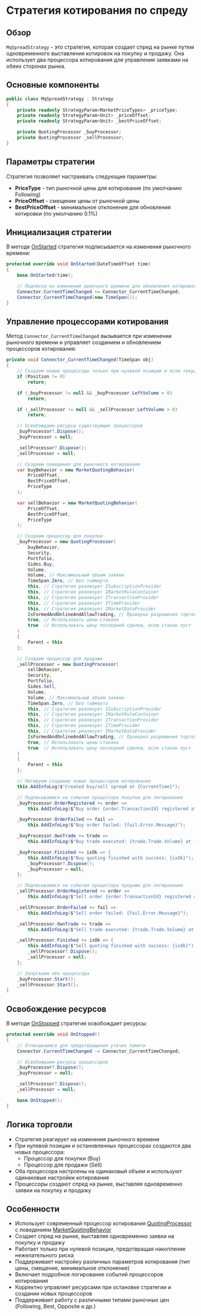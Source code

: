 # Стратегия котирования по спреду

## Обзор

`MqSpreadStrategy` - это стратегия, которая создает спред на рынке путем одновременного выставления котировок на покупку и продажу. Она использует два процессора котирования для управления заявками на обеих сторонах рынка.

## Основные компоненты

```cs
public class MqSpreadStrategy : Strategy
{
    private readonly StrategyParam<MarketPriceTypes> _priceType;
    private readonly StrategyParam<Unit> _priceOffset;
    private readonly StrategyParam<Unit> _bestPriceOffset;

    private QuotingProcessor _buyProcessor;
    private QuotingProcessor _sellProcessor;
}
```

## Параметры стратегии

Стратегия позволяет настраивать следующие параметры:

- **PriceType** - тип рыночной цены для котирования (по умолчанию Following)
- **PriceOffset** - смещение цены от рыночной цены
- **BestPriceOffset** - минимальное отклонение для обновления котировки (по умолчанию 0.1%)

## Инициализация стратегии

В методе [OnStarted](xref:StockSharp.Algo.Strategies.Strategy.OnStarted(System.DateTimeOffset)) стратегия подписывается на изменения рыночного времени:

```cs
protected override void OnStarted(DateTimeOffset time)
{
    base.OnStarted(time);

    // Подписка на изменения рыночного времени для обновления котировок
    Connector.CurrentTimeChanged += Connector_CurrentTimeChanged;
    Connector_CurrentTimeChanged(new TimeSpan());
}
```

## Управление процессорами котирования

Метод `Connector_CurrentTimeChanged` вызывается при изменении рыночного времени и управляет созданием и обновлением процессоров котирования:

```cs
private void Connector_CurrentTimeChanged(TimeSpan obj)
{
    // Создаем новые процессоры только при нулевой позиции и если текущие остановлены
    if (Position != 0)
        return;

    if (_buyProcessor != null && _buyProcessor.LeftVolume > 0)
        return;

    if (_sellProcessor != null && _sellProcessor.LeftVolume > 0)
        return;

    // Освобождаем ресурсы существующих процессоров
    _buyProcessor?.Dispose();
    _buyProcessor = null;

    _sellProcessor?.Dispose();
    _sellProcessor = null;

    // Создаем поведения для рыночного котирования
    var buyBehavior = new MarketQuotingBehavior(
        PriceOffset,
        BestPriceOffset,
        PriceType
    );

    var sellBehavior = new MarketQuotingBehavior(
        PriceOffset,
        BestPriceOffset,
        PriceType
    );

    // Создаем процессор для покупки
    _buyProcessor = new QuotingProcessor(
        buyBehavior,
        Security,
        Portfolio,
        Sides.Buy,
        Volume,
        Volume, // Максимальный объем заявки
        TimeSpan.Zero, // Без таймаута
        this, // Стратегия реализует ISubscriptionProvider
        this, // Стратегия реализует IMarketRuleContainer
        this, // Стратегия реализует ITransactionProvider
        this, // Стратегия реализует ITimeProvider
        this, // Стратегия реализует IMarketDataProvider
        IsFormedAndOnlineAndAllowTrading, // Проверка разрешения торговли
        true, // Использовать цены стакана
        true  // Использовать цену последней сделки, если стакан пуст
    )
    {
        Parent = this
    };

    // Создаем процессор для продажи
    _sellProcessor = new QuotingProcessor(
        sellBehavior,
        Security,
        Portfolio,
        Sides.Sell,
        Volume,
        Volume, // Максимальный объем заявки
        TimeSpan.Zero, // Без таймаута
        this, // Стратегия реализует ISubscriptionProvider
        this, // Стратегия реализует IMarketRuleContainer
        this, // Стратегия реализует ITransactionProvider
        this, // Стратегия реализует ITimeProvider
        this, // Стратегия реализует IMarketDataProvider
        IsFormedAndOnlineAndAllowTrading, // Проверка разрешения торговли
        true, // Использовать цены стакана
        true  // Использовать цену последней сделки, если стакан пуст
    )
    {
        Parent = this
    };

    // Логируем создание новых процессоров котирования
    this.AddInfoLog($"Created buy/sell spread at {CurrentTime}");

    // Подписываемся на события процессора покупки для логирования
    _buyProcessor.OrderRegistered += order =>
        this.AddInfoLog($"Buy order {order.TransactionId} registered at price {order.Price}");

    _buyProcessor.OrderFailed += fail =>
        this.AddInfoLog($"Buy order failed: {fail.Error.Message}");

    _buyProcessor.OwnTrade += trade =>
        this.AddInfoLog($"Buy trade executed: {trade.Trade.Volume} at {trade.Trade.Price}");

    _buyProcessor.Finished += isOk => {
        this.AddInfoLog($"Buy quoting finished with success: {isOk}");
        _buyProcessor?.Dispose();
        _buyProcessor = null;
    };

    // Подписываемся на события процессора продажи для логирования
    _sellProcessor.OrderRegistered += order =>
        this.AddInfoLog($"Sell order {order.TransactionId} registered at price {order.Price}");

    _sellProcessor.OrderFailed += fail =>
        this.AddInfoLog($"Sell order failed: {fail.Error.Message}");

    _sellProcessor.OwnTrade += trade =>
        this.AddInfoLog($"Sell trade executed: {trade.Trade.Volume} at {trade.Trade.Price}");

    _sellProcessor.Finished += isOk => {
        this.AddInfoLog($"Sell quoting finished with success: {isOk}");
        _sellProcessor?.Dispose();
        _sellProcessor = null;
    };

    // Запускаем оба процессора
    _buyProcessor.Start();
    _sellProcessor.Start();
}
```

## Освобождение ресурсов

В методе [OnStopped](xref:StockSharp.Algo.Strategies.Strategy.OnStopped()) стратегия освобождает ресурсы:

```cs
protected override void OnStopped()
{
    // Отписываемся для предотвращения утечек памяти
    Connector.CurrentTimeChanged -= Connector_CurrentTimeChanged;

    // Освобождаем ресурсы процессоров
    _buyProcessor?.Dispose();
    _buyProcessor = null;

    _sellProcessor?.Dispose();
    _sellProcessor = null;

    base.OnStopped();
}
```

## Логика торговли

- Стратегия реагирует на изменения рыночного времени
- При нулевой позиции и остановленных процессорах создаются два новых процессора:
  - Процессор для покупки (Buy)
  - Процессор для продажи (Sell)
- Оба процессора настроены на одинаковый объем и используют одинаковые настройки котирования
- Процессоры создают спред на рынке, выставляя одновременно заявки на покупку и продажу

## Особенности

- Использует современный процессор котирования [QuotingProcessor](xref:StockSharp.Algo.Strategies.Quoting.QuotingProcessor) с поведением [MarketQuotingBehavior](xref:StockSharp.Algo.Strategies.Quoting.MarketQuotingBehavior)
- Создает спред на рынке, выставляя одновременно заявки на покупку и продажу
- Работает только при нулевой позиции, предотвращая накопление нежелательного риска
- Поддерживает настройку различных параметров котирования (тип цены, смещение, минимальное отклонение)
- Включает подробное логирование событий процессоров котирования
- Корректно управляет ресурсами при остановке стратегии и создании новых процессоров
- Поддерживает работу с различными типами рыночных цен (Following, Best, Opposite и др.)